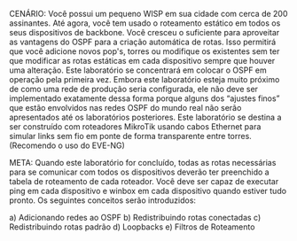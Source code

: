 CENÁRIO:
Você possui um pequeno WISP em sua cidade com cerca de 200 assinantes. Até agora, você tem usado o roteamento estático em todos os seus dispositivos de backbone. Você cresceu o suficiente para aproveitar as vantagens do OSPF para a criação automática de rotas. Isso permitirá que você adicione novos pop's, torres ou modifique os existentes sem ter que modificar as rotas estáticas em cada dispositivo sempre que houver uma alteração.
Este laboratório se concentrará em colocar o OSPF em operação pela primeira vez. Embora este laboratório esteja muito próximo de como uma rede de produção seria configurada, ele não deve ser implementado exatamente dessa forma porque alguns dos “ajustes finos” que estão envolvidos nas redes OSPF do mundo real não serão apresentados até os laboratórios posteriores.
Este laboratório se destina a ser construído com roteadores MikroTik usando cabos Ethernet para simular links sem fio em ponte de forma transparente entre torres.
(Recomendo o uso do EVE-NG)

META:
Quando este laboratório for concluído, todas as rotas necessárias para se comunicar com todos os dispositivos deverão ter preenchido a tabela de roteamento de cada roteador. Você deve ser capaz de executar ping em cada dispositivo e winbox em cada dispositivo quando estiver tudo pronto. Os seguintes conceitos serão introduzidos:

a) Adicionando redes ao OSPF
b) Redistribuindo rotas conectadas
c) Redistribuindo rotas padrão
d) Loopbacks
e) Filtros de Roteamento
